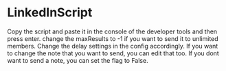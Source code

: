 # LinkedInScript
Copy the script and paste it in the console of the developer tools and then press enter.
change the maxResults to -1 if you want to send it to unlimited members.
Change the delay settings in the config accordingly.
If you want to change the note that you want to send, you can edit that too. If you dont want to send a note, you can set the flag to False.
